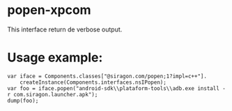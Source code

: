 popen-xpcom
===========

This interface return de verbose output.

Usage example:
==============

```
var iface = Components.classes["@siragon.com/popen;1?impl=c++"].
    createInstance(Components.interfaces.nsIPopen);
var foo = iface.popen("android-sdk\\plataform-tools\\adb.exe install -r com.siragon.launcher.apk");
dump(foo);
```

